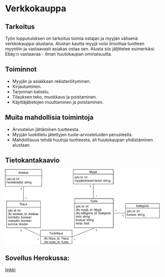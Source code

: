 # Verkkokauppa

## Tarkoitus
Työn lopputuloksen on tarkoitus toimia ostajan ja myyjän välisenä verkkokauppa-alustana. Alustan kautta myyjä voisi ilmoittaa tuotteen myyntiin ja vastaavasti asiakas ostaa sen. Alusta siis jäljittelee esimerkiksi Ebay:n vastaavaa - ilman huutokaupan ominaisuutta. 

## Toiminnot
* Myyjän ja asiakkaan rekisteröityminen.
* Kirjautuminen.
* Tarjonnan katselu.
* Tilauksen teko, muokkaus ja poistaminen.
* Käyttäjätietojen muuttaminen ja poistaminen.

## Muita mahdollisia toimintoja
* Arvostelun jättäminen tuotteesta.
* Myyjän luokittelu jätettyjen tuote-arvosteluiden perusteella.
* Mahdollisuus tehdä huutoja tuotteesta, eli huutokaupan yhdistäminen alustaan.

## Tietokantakaavio
![GitHub Logo](https://github.com/parissak/Verkkokauppa/blob/master/kuvat/Untitled%20Diagram.jpg)



## Sovellus Herokussa:
[linkki](https://salty-thicket-26582.herokuapp.com/)

